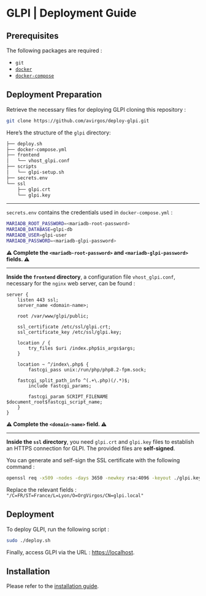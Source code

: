 # GLPI | Deployment Guide

## Prerequisites

The following packages are required : 
- ```git```
- [```docker```](https://docs.docker.com/engine/install/)
- [```docker-compose```](https://docs.docker.com/compose/install/linux/)

## Deployment Preparation

Retrieve the necessary files for deploying GLPI cloning this repository :

```bash
git clone https://github.com/avirgos/deploy-glpi.git
```

Here’s the structure of the `glpi` directory:

```bash
├── deploy.sh
├── docker-compose.yml
├── frontend
│   └── vhost_glpi.conf
├── scripts
│   └── glpi-setup.sh
├── secrets.env
└── ssl
    ├── glpi.crt
    └── glpi.key
```

---

`secrets.env` contains the credentials used in `docker-compose.yml` :

```bash
MARIADB_ROOT_PASSWORD=<mariadb-root-password>
MARIADB_DATABASE=glpi-db
MARIADB_USER=glpi-user
MARIADB_PASSWORD=<mariadb-glpi-password>
```

**⚠️ Complete the `<mariadb-root-password>` and `<mariadb-glpi-password>` fields. ⚠️**

---

**Inside the `frontend` directory**, a configuration file `vhost_glpi.conf`, necessary for the `nginx` web server, can be found : 

```nginx
server {
    listen 443 ssl;
    server_name <domain-name>;
    
    root /var/www/glpi/public;

    ssl_certificate /etc/ssl/glpi.crt;     
    ssl_certificate_key /etc/ssl/glpi.key;
    
    location / {
        try_files $uri /index.php$is_args$args;
    }

    location ~ ^/index\.php$ {
        fastcgi_pass unix:/run/php/php8.2-fpm.sock;
        
    fastcgi_split_path_info ^(.+\.php)(/.*)$;
        include fastcgi_params;

        fastcgi_param SCRIPT_FILENAME $document_root$fastcgi_script_name;
    }
}
```

**⚠️ Complete the `<domain-name>` field. ⚠️**

---

**Inside the `ssl` directory**, you need `glpi.crt` and `glpi.key` files to establish an HTTPS connection for GLPI. The provided files are **self-signed**.

You can generate and self-sign the SSL certificate with the following command :

```bash
openssl req -x509 -nodes -days 3650 -newkey rsa:4096 -keyout ./glpi.key -out ./glpi.crt -subj "/C=FR/ST=France/L=Lyon/O=OrgVirgos/CN=glpi.local" 
```

Replace the relevant fields : `"/C=FR/ST=France/L=Lyon/O=OrgVirgos/CN=glpi.local"` 

## Deployment

To deploy GLPI, run the following script :

```bash
sudo ./deploy.sh
```

Finally, access GLPI via the URL : [https://localhost](https://localhost/).

## Installation 

Please refer to the [installation guide](docs/INSTALL.md).